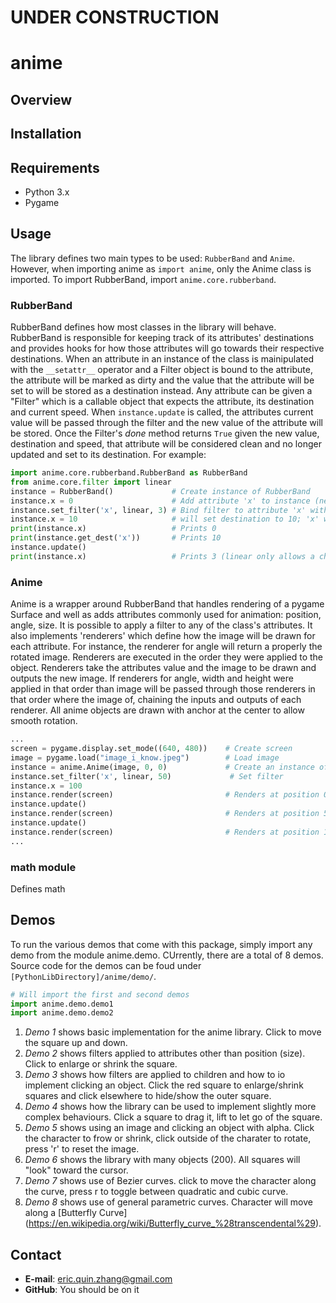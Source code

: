 # UNDER CONSTRUCTION
# anime
## Overview

## Installation

## Requirements
* Python 3.x
* Pygame

## Usage
The library defines two main types to be used: `RubberBand` and `Anime`. However, when importing anime as `import anime`, only the Anime class is imported. To import RubberBand, import `anime.core.rubberband`.

### RubberBand
RubberBand defines how most classes in the library will behave. RubberBand is responsible for keeping track of its attributes' destinations and provides hooks for how those attributes will go towards their respective destinations. When an attribute in an instance of the class is mainipulated with the `__setattr__` operator and a Filter object is bound to the attribute, the attribute will be marked as dirty and the value that the attribute will be set to will be stored as a destination instead. Any attribute can be given a "Filter" which is a callable object that expects the attribute, its destination and current speed. When `instance.update` is called, the attributes current value will be passed through the filter and the new value of the attribute will be stored. Once the Filter's *done* method returns `True` given the new value, destination and speed, that attribute will be considered clean and no longer updated and set to its destination. For example:

``` python
import anime.core.rubberband.RubberBand as RubberBand
from anime.core.filter import linear
instance = RubberBand()             # Create instance of RubberBand
instance.x = 0                      # Add attribute 'x' to instance (new attributes will simply be added)
instance.set_filter('x', linear, 3) # Bind filter to attribute 'x' with linear filter at speed 3
instance.x = 10                     # will set destination to 10; 'x' will remain 0
print(instance.x)                   # Prints 0
print(instance.get_dest('x'))       # Prints 10
instance.update()
print(instance.x)                   # Prints 3 (linear only allows a change of up to 3)
```

### Anime
Anime is a wrapper around RubberBand that handles rendering of a pygame Surface and well as adds attributes commonly used for animation: position, angle, size. It is possible to apply a filter to any of the class's attributes. It also implements 'renderers' which define how the image will be drawn for each attribute. For instance, the renderer for angle will return a properly the rotated image. Renderers are executed in the order they were applied to the object. Renderers take the attributes value and the image to be drawn and outputs the new image. If renderers for angle, width and height were applied in that order than image will be passed through those renderers in that order where the image of, chaining the inputs and outputs of each renderer. All anime objects are drawn with anchor at the center to allow smooth rotation.

``` python
...
screen = pygame.display.set_mode((640, 480))    # Create screen
image = pygame.load("image_i_know.jpeg")        # Load image
instance = anime.Anime(image, 0, 0)             # Create an instance of Anime (image, x, y)
instance.set_filter('x', linear, 50)             # Set filter
instance.x = 100
instance.render(screen)                         # Renders at position 0
instance.update()
instance.render(screen)                         # Renders at position 50
instance.update()
instance.render(screen)                         # Renders at position 100
...
```

### math module
Defines math

## Demos
To run the various demos that come with this package, simply import any demo from the module anime.demo. CUrrently, there are a total of 8 demos. Source code for the demos can be foud under `[PythonLibDirectory]/anime/demo/`.

``` python
# Will import the first and second demos
import anime.demo.demo1
import anime.demo.demo2
```

1. *Demo 1* shows basic implementation for the anime library. Click to move the square up and down.
2. *Demo 2* shows filters applied to attributes other than position (size). Click to enlarge or shrink the square.
3. *Demo 3* shows how filters are applied to children and how to io implement clicking an object. Click the red square to enlarge/shrink squares and click elsewhere to hide/show the outer square.
4. *Demo 4* shows how the library can be used to implement slightly more complex behaviours. Click a square to drag it, lift to let go of the square.
5. *Demo 5* shows using an image and clicking an object with alpha. Click the character to frow or shrink, click outside of the charater to rotate, press 'r' to reset the image.
6. *Demo 6* shows the library with many objects (200). All squares will "look" toward the cursor.
7. *Demo 7* shows use of Bezier curves. click to move the character along the curve, press r to toggle between quadratic and cubic curve.
8. *Demo 8* shows use of general parametric curves. Character will move along a [Butterfly Curve] (https://en.wikipedia.org/wiki/Butterfly_curve_%28transcendental%29).

## Contact
* **E-mail**: eric.quin.zhang@gmail.com
* **GitHub**: You should be on it
